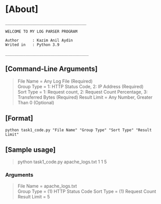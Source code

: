 ﻿

# [About]

	____________________________________
	
	WELCOME TO MY LOG PARSER PROGRAM

	Author 		: Kazim Anil Aydin
	Writed in 	: Python 3.9
	
	_____________________________________

## [Command-Line Arguments]

> File Name 	= Any Log File (Required) 	
> Group Type 	= 1: HTTP Status Code, 2: IP Address (Required) 	
> Sort Type 	= 1: Request count, 2: Request Count Percentage, 3: Transferred Bytes (Required) 
> Result Limit 	= Any Number, Greater Than 0 (Optional)

	
## [Format]

	python task1_code.py "File Name" "Group Type" "Sort Type" "Result Limit"

## [Sample usage]

> python task1_code.py apache_logs.txt 1 1 5

### Arguments

> File Name 	= apache_logs.txt  	
> Group Type 	= (1) HTTP Status Code
> Sort Type 	= (1) Request Count 	
> Result Limit 	= 5

